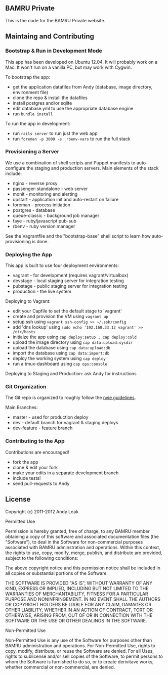 ## BAMRU Private

This is the code for the BAMRU Private website.

## Maintaing and Contributing 

### Bootstrap & Run in Development Mode

This app has been developed on Ubuntu 12.04.  It will probably work on a Mac.
It won't run on a vanilla PC, but may work with Cygwin.

To bootstrap the app:
- get the application datafiles from Andy (database, image directory, environment file)
- clone the repo & install the datafiles
- install postgres and/or sqlite
- edit database.yml to use the appropriate database engine
- run `bundle install`

To run the app in development:
- run `rails server` to run just the web app
- run `foreman -p 3000 -e .rbenv-vars` to run the full stack 

### Provisioning a Server

We use a combination of shell scripts and Puppet manifests to auto-configure
the staging and production servers.  Main elements of the stack include:
- nginx - reverse proxy
- passenger-standalone - web server
- monit - monitoring and alerting
- upstart - application init and auto-restart on failure
- foreman - process initiation
- postgres - database
- queue-classic - background job manager
- faye - ruby/javascript pub-sub
- rbenv - ruby version manager

See the Vagrantfile and the "bootstrap-base" shell script to learn how
auto-provisioning is done.

### Deploying the App

This app is built to use four deployment environments:
- vagrant - for development (requires vagrant/virtualbox)
- devstage - local staging server for integration testing
- pubstage - public staging server for integration testing
- production - the live system

Deploying to Vagrant:
- edit your Capfile to set the default stage to 'vagrant'
- create and provision the VM using `vagrant up`
- setup ssh using `vagrant ssh-config >> ~/.ssh/config`
- add 'dns lookup' using `sudo echo '192.168.33.12 vagrant' >> /etc/hosts`
- initialze the app using `cap deploy:setup ; cap deploy:cold`
- upload the image directory using `cap data:upload:sysdir`
- upload the database using `cap data:upload:db`
- import the database using `cap data:import:db`
- deploy the working system using `cap deploy`
- run a tmux-dashboard using `cap ops:console`

Deploying to Staging and Production: ask Andy for instructions

### Git Organization

The Git repo is organized to roughly follow the 
[nvie guidelines](http://nvie.com/posts/a-successful-git-branching-model/).

Main Branches:
- master - used for production deploy
- dev    - default branch for vagrant & staging deploys
- dev-feature - feature branch

### Contributing to the App

Contributions are encouraged!
- fork the app
- clone & edit your fork
- make your edits in a separate development branch
- include tests!
- send pull-requests to Andy

## License

Copyright (c) 2011-2012 Andy Leak 

Permitted Use

Permission is hereby granted, free of charge, to any BAMRU member obtaining a
copy of this software and associated documentation files (the "Software"), to
deal in the Software for non-commercial purposes associated with BAMRU
adminstration and operations.  Within this context, the rights to use, copy,
modify, merge, publish, and distribute are provided, subject to the following
conditions:

The above copyright notice and this permission notice shall be included in all
copies or substantial portions of the Software.

THE SOFTWARE IS PROVIDED "AS IS", WITHOUT WARRANTY OF ANY KIND, EXPRESS OR
IMPLIED, INCLUDING BUT NOT LIMITED TO THE WARRANTIES OF MERCHANTABILITY,
FITNESS FOR A PARTICULAR PURPOSE AND NONINFRINGEMENT. IN NO EVENT SHALL THE
AUTHORS OR COPYRIGHT HOLDERS BE LIABLE FOR ANY CLAIM, DAMAGES OR OTHER
LIABILITY, WHETHER IN AN ACTION OF CONTRACT, TORT OR OTHERWISE, ARISING FROM,
OUT OF OR IN CONNECTION WITH THE SOFTWARE OR THE USE OR OTHER DEALINGS IN THE
SOFTWARE.

Non-Permitted Use

Non-Permitted Use is any use of the Software for purposes other than BAMRU
administration and operations.  For Non-Permitted Use, rights to copy, modify,
distribute, or reuse the Software are denied.  For all Uses, rights to
sublicense and/or sell copies of the Software, to permit persons to whom the
Software is furnished to do so, or to create derivitave works, whether
commercial or non-commercial, are denied.
